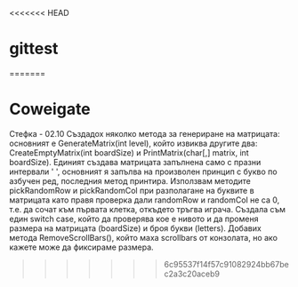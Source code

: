 <<<<<<< HEAD
# gittest
=======
# Coweigate
Стефка - 02.10
Създадох няколко метода за генериране на матрицата: основният е GenerateMatrix(int level), който извиква другите два: 
CreateEmptyMatrix(int boardSize) и PrintMatrix(char[,] matrix, int boardSize). 
Единият създава матрицата запълнена само с празни интервали ' ', основният я запълва на произволен принцип 
с букво по азбучен ред, последния метод принтира. 
Използвам методите pickRandomRow и pickRandomCol при разполагане на буквите в матрицата като правя проверка дали randomRow и 
randomCol не са 0, т.е. да сочат към първата клетка, откъдето тръгва играча.
Създала съм един switch case, който да проверява кое е нивото и да променя размера на матрицата (boardSize) и броя букви (letters).
Добавих метода RemoveScrollBars(), който маха scrollbars от конзолата, но ако кажете може да фиксираме размера.


>>>>>>> 6c95537f14f57c91082924bb67bec2a3c20aceb9
